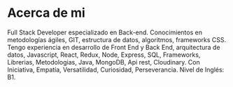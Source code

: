 # Acerca de mi

Full Stack Developer especializado en Back-end. Conocimientos en metodologías ágiles, GIT, estructura de datos, algoritmos, frameworks CSS. Tengo experiencia en desarrollo de Front End y Back End, arquitectura de datos, Javascript, React, Redux, Node, Express, SQL, Frameworks, Librerias, Metodologias, Java, MongoDB, Api rest, Cloudinary. Con Iniciativa, Empatía, Versatilidad, Curiosidad, Perseverancia. Nivel de Inglés: B1.
